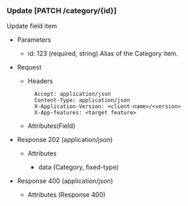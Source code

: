 ### Update [PATCH /category/{id}]

Update field item

+ Parameters
    + id: 123 (required, string)
        Alias of the Category item.

+ Request
    + Headers

            Accept: application/json
            Content-Type: application/json
            X-Application-Version: <client-name>/<version>
            X-App-features: <target feature>
          
    + Attributes(Field)

+ Response 202 (application/json)

    + Attributes
    
        + data (Category, fixed-type)

+ Response 400 (application/json)
              
    + Attributes (Response 400)

<!-- include(../error_responses.md) -->